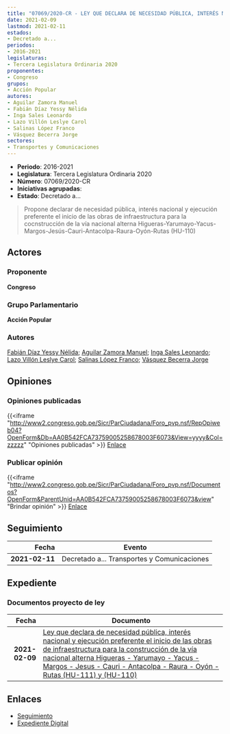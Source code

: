 ```yaml
---
title: "07069/2020-CR - LEY QUE DECLARA DE NECESIDAD PÚBLICA, INTERÉS NACIONAL Y EJECUCUÓN PREFERENTE EL INICIO DE LAS OBRAS DE INFRAESTRUCTURA PARA LA CONSTRUCCIÓN DE LA VÍA NACIONAL ALTERNA HIGUERAS-YARUMAYO-YACUS-MARGOS-JESÚS-CAURI-ANTACOLPA-RAURA-OYÓN-RUTAS (HU-110)"
date: 2021-02-09
lastmod: 2021-02-11
estados:
- Decretado a...
periodos:
- 2016-2021
legislaturas:
- Tercera Legislatura Ordinaria 2020
proponentes:
- Congreso
grupos:
- Acción Popular
autores:
- Aguilar Zamora Manuel
- Fabián Díaz Yessy Nélida
- Inga Sales Leonardo
- Lazo Villón Leslye Carol
- Salinas López Franco
- Vásquez Becerra Jorge
sectores:
- Transportes y Comunicaciones
---
```

- **Periodo**: 2016-2021
- **Legislatura**: Tercera Legislatura Ordinaria 2020
- **Número**: 07069/2020-CR
- **Iniciativas agrupadas**: 
- **Estado**: Decretado a...

> Propone declarar de necesidad pública, interés nacional y ejecución preferente el inicio de las obras de infraestructura para la cocnstrucción de la vía nacional alterna Higueras-Yarumayo-Yacus-Margos-Jesús-Cauri-Antacolpa-Raura-Oyón-Rutas (HU-110)


## Actores

### Proponente

**Congreso**

### Grupo Parlamentario

**Acción Popular**

### Autores

[Fabián Díaz Yessy Nélida](mailto:mailto:yfabian@congreso.gob.pe); [Aguilar Zamora Manuel](mailto:mailto:maguilarz@congreso.gob.pe); [Inga Sales Leonardo](mailto:mailto:lingas@congreso.gob.pe); [Lazo Villón Leslye Carol](mailto:mailto:llazo@congreso.gob.pe); [Salinas López Franco](mailto:mailto:fsalinas@congreso.gob.pe); [Vásquez Becerra Jorge](mailto:mailto:jvasquezb@congreso.gob.pe)

## Opiniones

### Opiniones publicadas

{{<iframe "http://www2.congreso.gob.pe/Sicr/ParCiudadana/Foro_pvp.nsf/RepOpiweb04?OpenForm&Db=AA0B542FCA73759005258678003F6073&View=yyyy&Col=zzzzz" "Opiniones publicadas" >}}
[Enlace](http://www2.congreso.gob.pe/Sicr/ParCiudadana/Foro_pvp.nsf/RepOpiweb04?OpenForm&Db=AA0B542FCA73759005258678003F6073&View=yyyy&Col=zzzzz)

### Publicar opinión

{{<iframe "http://www2.congreso.gob.pe/Sicr/ParCiudadana/Foro_pvp.nsf/Documentos?OpenForm&ParentUnid=AA0B542FCA73759005258678003F6073&view" "Brindar opinión" >}}
[Enlace](http://www2.congreso.gob.pe/Sicr/ParCiudadana/Foro_pvp.nsf/Documentos?OpenForm&ParentUnid=AA0B542FCA73759005258678003F6073&view)


## Seguimiento

| Fecha | Evento |
|------:|--------|
| **2021-02-11** | Decretado a... Transportes y Comunicaciones |

## Expediente

### Documentos proyecto de ley

| Fecha | Documento |
|------:|-----------|
| **2021-02-09** | [Ley que declara de necesidad pública, interés nacional y ejecución preferente el inicio de las obras de infraestructura para la construcción de la vía nacional alterna Higueras - Yarumayo - Yacus - Margos - Jesus - Cauri - Antacolpa - Raura - Oyón - Rutas (HU-111) y (HU-110)](http://www.leyes.congreso.gob.pe/Documentos/2016_2021/Proyectos_de_Ley_y_de_Resoluciones_Legislativas/PL07069-20210209.pdf) |

## Enlaces

- [Seguimiento](http://www2.congreso.gob.pe/Sicr/TraDocEstProc/CLProLey2016.nsf/f7fff46988ca05b1052578e100829cc7/1edf1e621157c9dc05258678007419cc?OpenDocument)
- [Expediente Digital](http://www2.congreso.gob.pe/Sicr/TraDocEstProc/Expvirt_2011.nsf/visbusqptramdoc1621/07069?opendocument)


